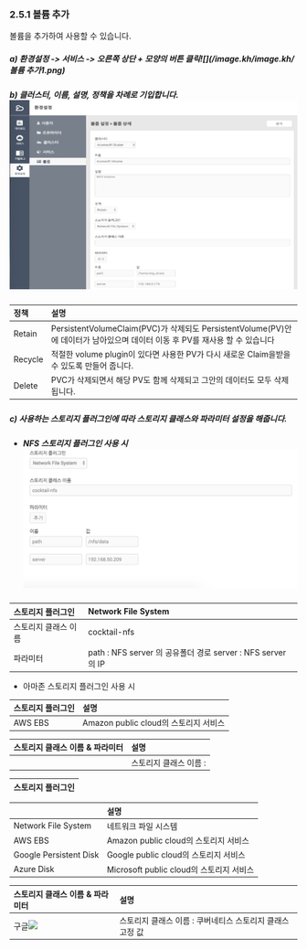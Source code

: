 ### 2.5.1    볼륨 추가

볼륨을 추가하여 사용할 수 있습니다.

##### a\)    환경설정 -&gt; 서비스 -&gt; 오른쪽 상단 + 모양의 버튼 클릭![](/image.kh/image.kh/볼륨 추가1.png)

##### b\)    클러스터, 이름, 설명, 정책을 차례로 기입합니다.![](/image.kh/image.kh/볼륨추가2.png)

| **정책** | **설명** |
| :--- | :--- |
| Retain | PersistentVolumeClaim\(PVC\)가 삭제되도 PersistentVolume\(PV\)안에 데이터가 남아있으며 데이터 이동 후 PV를 재사용 할 수 있습니다 |
| Recycle | 적절한 volume plugin이 있다면 사용한 PV가 다시 새로운 Claim을받을 수 있도록 만들어 줍니다. |
| Delete | PVC가 삭제되면서 해당 PV도 함께 삭제되고 그안의 데이터도 모두 삭제됩니다. |

##### 

##### c\) 사용하는 스토리지 플러그인에 따라 스토리지 클래스와 파라미터 설정을 해줍니다.

* ##### NFS 스토리지 플러그인 사용 시![](/assets/nfs.png)

| 스토리지 플러그인 | Network File System |
| :--- | :--- |
| 스토리지 클래스 이름 | cocktail-nfs |
| 파라미터 | path : NFS server 의 공유폴더 경로                         server : NFS server 의 IP |


* 아마존 스토리지 플러그인 사용 시

| 스토리지 플러그인 | **설명** |
| :--- | :--- |
| AWS EBS | Amazon public cloud의 스토리지 서비스 |

| 스토리지 클래스 이름 & 파라미터 | 설명 |
| :--- | :--- |
|  | 스토리지 클래스 이름 : |

| **스토리지 플러그인** |
| :--- |


|  | **설명** |
| :--- | :--- |
| Network File System | 네트워크 파일 시스템 |
| AWS EBS | Amazon public cloud의 스토리지 서비스 |
| Google Persistent Disk | Google public cloud의 스토리지 서비스 |
| Azure Disk | Microsoft public cloud의 스토리지 서비스 |

| 스토리지 클래스 이름 & 파라미터 | 설명 |
| :--- | :--- |
| 구글![](blob:file:///efdbaa9b-e818-4b42-9e5a-62cfd2a2fa40) | 스토리지 클래스 이름 : 쿠버네티스 스토리지 클래스 고정 값 |



